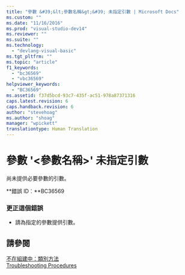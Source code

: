 ```yaml
---
title: "參數 &#39;&lt;參數名稱&gt;&#39; 未指定引數 | Microsoft Docs"
ms.custom: ""
ms.date: "11/16/2016"
ms.prod: "visual-studio-dev14"
ms.reviewer: ""
ms.suite: ""
ms.technology: 
  - "devlang-visual-basic"
ms.tgt_pltfrm: ""
ms.topic: "article"
f1_keywords: 
  - "bc36569"
  - "vbc36569"
helpviewer_keywords: 
  - "BC36569"
ms.assetid: f37d5bcd-93c7-435f-ac51-978a87371316
caps.latest.revision: 6
caps.handback.revision: 6
author: "stevehoag"
ms.author: "shoag"
manager: "wpickett"
translationtype: Human Translation
---
```

# 參數 &#39;&lt;參數名稱&gt;&#39; 未指定引數
尚未提供必要參數的引數。  
  
 **錯誤 ID︰**BC36569  
  
### 更正這個錯誤  
  
-   請為指定的參數提供引數。  
  
## 請參閱  
 [不在組建中：類別方法](http://msdn.microsoft.com/zh-tw/326214bb-6367-48e7-bb24-714844791400)   
 [Troubleshooting Procedures](../../visual-basic/programming-guide/language-features/procedures/troubleshooting-procedures.md)